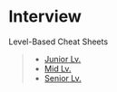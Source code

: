# Interview

Level-Based Cheat Sheets
> * [Junior Lv.](dotnet-juinor-cheat-sheet-tr)
> * [Mid Lv.](dotnet-mid-cheat-sheet-tr)
> * [Senior Lv.](dotnet-senior-cheat-sheet-tr)
